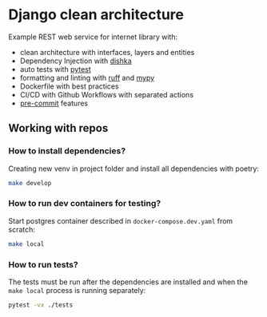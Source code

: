 # Django clean architecture

Example REST web service for internet library with:

- clean architecture with interfaces, layers and entities
- Dependency Injection with [dishka](https://github.com/reagento/dishka)
- auto tests with [pytest](https://docs.pytest.org/en/stable/)
- formatting and linting with [ruff](https://github.com/astral-sh/ruff) and [mypy](https://github.com/python/mypy)
- Dockerfile with best practices
- CI/CD with Github Workflows with separated actions
- [pre-commit](https://github.com/pre-commit/pre-commit) features

## Working with repos

### How to install dependencies?

Creating new venv in project folder and install all dependencies with poetry:

```bash
make develop
```

### How to run dev containers for testing?

Start postgres container described in `docker-compose.dev.yaml` from scratch:

```bash
make local
```

### How to run tests?

The tests must be run after the dependencies are installed and when the `make local` process is running separately:

```bash
pytest -vx ./tests
```
